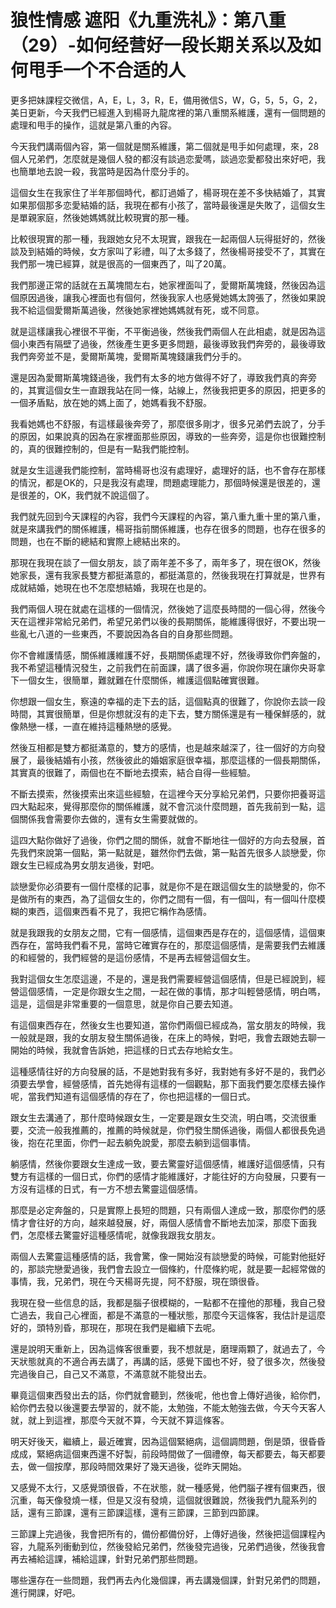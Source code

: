 # 狼性情感 遮阳《九重洗礼》：第八重（29）-如何经营好一段长期关系以及如何甩手一个不合适的人

更多把妹課程交微信，A，E，L，3，R，E，備用微信S，W，G，5，5，G，2，美日更新，今天我們已經進入到楊哥九龍席裡的第八重關系維護，還有一個問題的處理和甩手的操作，這就是第八重的內容。

今天我們講兩個內容，第一個就是關系維護，第二個就是甩手如何處理，來，28個人兄弟們，怎麼就是幾個人發的都沒有談過恋愛嗎，談過恋愛都發出來好吧，我也簡單地去說一殺，我當時是因為什麼分手的。

這個女生在我家住了半年那個時代，都訂過婚了，楊哥現在差不多快結婚了，其實如果那個那多恋愛結婚的話，我現在都有小孩了，當時最後還是失敗了，這個女生是單親家庭，然後她媽媽就比較現實的那一種。

比較很現實的那一種，我跟她女兒不太現實，跟我在一起兩個人玩得挺好的，然後談及到結婚的時候，女方家叫了彩禮，叫了太多錢了，然後楊哥接受不了，其實在我們那一塊已經算，就是很高的一個東西了，叫了20萬。

我們那邊正常的話就在五萬塊間左右，她家裡面叫了，愛爾斯萬塊錢，然後因為這個原因過後，讓我心裡面也有個何，然後我家人也感覺她媽太誇張了，然後如果說我不給這個愛爾斯萬過後，然後她家裡她媽媽就有死，或不同意。

就是這樣讓我心裡很不平衡，不平衡過後，然後我們兩個人在此相處，就是因為這個小東西有隔壁了過後，然後產生更多更多問題，最後導致我們奔旁的，最後導致我們奔旁並不是，愛爾斯萬塊，愛爾斯萬塊錢讓我們分手的。

還是因為愛爾斯萬塊錢過後，我們有太多的地方做得不好了，導致我們真的奔旁的，其實這個女生一直跟我站在同一條，站線上，然後我把更多的原因，把更多的一個矛盾點，放在她的媽上面了，她媽看我不舒服。

我看她媽也不舒服，有這樣最後奔旁了，那麼很多剛才，很多兄弟們去說了，分手的原因，如果說真的因為在家裡面那些原因，導致的一些奔旁，這是你也很難控制的，真的很難控制的，但是有一點我們能控制。

就是女生這邊我們能控制，當時楊哥也沒有處理好，處理好的話，也不會存在那樣的情況，都是OK的，只是我沒有處理，問題處理能力，那個時候還是很差的，還是很差的，OK，我們就不說這個了。

我們就先回到今天課程的內容，我們今天課程的內容，第八重九重十里的第八重，就是來講我們的關係維護，楊哥指前關係維護，也存在很多的問題，也存在很多的問題，也在不斷的總結和實際上總結出來的。

那現在我現在談了一個女朋友，談了兩年差不多了，兩年多了，現在很OK，然後她家長，還有我家長雙方都挺滿意的，都挺滿意的，然後我現在打算就是，世界有成就結婚，她現在也不怎麼想結婚，我現在也是的。

我們兩個人現在就處在這樣的一個情況，然後她了這麼長時間的一個心得，然後今天在這裡非常給兄弟們，希望兄弟們以後的長期關係，能維護得很好，不要出現一些亂七八道的一些東西，不要說因為各自的自身那些問題。

你不會維護情感，關係維護維護不好，長期關係處理不好，然後導致你們奔盤的，我不希望這種情況發生，之前我們在前面課，講了很多遍，你說你現在讓你央哥拿下一個女生，很簡單，難就難在什麼關係，維護這個點確實很難。

你想跟一個女生，察遠的幸福的走下去的話，這個點真的很難了，你說你去談一段時間，其實很簡單，但是你想就沒有的走下去，雙方關係還是有一種保鮮感的，就像熱戀一樣，一直在維持這種熱戀的感覺。

然後互相都是雙方都挺滿意的，雙方的感情，也是越來越深了，往一個好的方向發展了，最後結婚有小孩，然後彼此的婚姻家庭很幸福，那麼這樣的一個長期關係，其實真的很難了，兩個也在不斷地去摸索，結合自得一些經驗。

不斷去摸索，然後摸索出來這些經驗，在這裡今天分享給兄弟們，只要你把養哥這四大點起來，覺得那麼你的關係維護，就不會沉淡什麼問題，首先我前到一點，這個關係我會需要你去做的，還有女生需要就做的。

這四大點你做好了過後，你們之間的關係，就會不斷地往一個好的方向去發展，首先我們來說第一個點，第一點就是，雖然你們去做，第一點首先很多人談戀愛，你跟女生已經成為男女朋友過後，對吧。

談戀愛你必須要有一個什麼樣的記事，就是你不是在跟這個女生的談戀愛的，你不是做所有的東西，為了這個女生的，你們之間有一個，有一個叫，有一個叫什麼模糊的東西，這個東西看不見了，我把它稱作為感情。

就是我跟我的女朋友之間，它有一個感情，這個東西是存在的，這個感情，這個東西存在，當時我們看不見，當時它確實存在的，那麼這個感情，是需要我們去維護的和經營的，我們經營的是這份感情，不是再去經營這個女生。

我對這個女生怎麼這邊，不是的，還是我們需要經營這個感情，但是已經說到，經營這個感情，一定是你跟女生之間，一起在做的事情，那才叫輕營感情，明白嗎，這是，這個是非常重要的一個意思，就是你自己要去知道。

有這個東西存在，然後女生也要知道，當你們兩個已經成為，當女朋友的時候，我一般就是跟，我的女朋友發生關係過後，在床上的時候，對吧，我會去跟她去聊一開始的時候，我就會告訴她，把這樣的日式去存地給女生。

這種感情往好的方向發展的話，不是她對我有多好，我對她有多好不是的，我們必須要去學會，經營感情，首先她得有這樣的一個觀點，那下面我們要怎麼樣去操作呢，當我們知道有這個感情的存在了，你也把這樣的一個日式。

跟女生去溝通了，那什麼時候跟女生，一定要是跟女生交流，明白嗎，交流很重要，交流一般我推薦的，推薦的時候就是，你們發生關係過後，兩個人都很長免過後，抱在花里面，你們一起去躺免說愛，那麼去躺到這個事情。

躺感情，然後你要跟女生達成一致，要去驚靈好這個感情，維護好這個感情，只有雙方有這樣的一個日式，你們的感情才能維護好，才能往好的方向發展，只要有一方沒有這樣的日式，有一方不想去驚靈這個感情。

那麼是必定奔盤的，只是實際上長短的問題，只有兩個人達成一致，那麼你們的感情才會往好的方向，越來越發展，好，兩個人感情會不斷地去加深，那麼下面我們，怎麼樣去驚靈好這種感情呢，就像我跟我女朋友。

兩個人去驚靈這種感情的話，我會驚，像一開始沒有談戀愛的時候，可能對他挺好的，那談完戀愛過後，我們會去設立一個條約，什麼條約呢，就是要一起經常做的事情，我，兄弟們，現在今天楊哥先提，阿不舒服，現在頭很昏。

我現在發一些信息的話，我都是腦子很模糊的，一點都不在撞他的那種，我自己發亡過去，我自己心裡面，都是不滿意的一種狀態，那麼今天這條客，我估計是這麼好的，頭特別昏，那現在，那現在我們是繼續下去呢。

還是說明天重新上，因為這條客很重要，我不想就是，磨理兩顆了，就過去了，今天狀態就真的不適合再去講了，再講的話，感覺下國也不好，發了很多次，然後發完過後自己，自己又不滿意，不滿意就不能發出去。

畢竟這個東西發出去的話，你們就會聽到，然後呢，他也會上傳好過後，給你們，給你們去發以後還要去學習的，就不能，太勉強，不能太勉強去做，今天今天客人就，就上到這裡，那麼今天就不算，今天就不算這條客。

明天好後天，繼續上，最近確實，因為這個緊絕病，這個調問題，倒是頭，很昏昏成成，緊絕病這個東西還不好製，前段時間做了一個禮僚，每天都要去，每天都要去，做一個按摩，那段時間效果好了幾天過後，從昨天開始。

又感覺不太行，又感覺頭很昏，不在狀態，就一種感覺，他們腦子裡有個東西，很沉重，每天像發燒一樣，但是又沒有發燒，這個就很難說，然後我們九龍系列的話，還有三節課，還有三節課這樣，還有三節課，三節到四節課。

三節課上完過後，我會把所有的，備份都備份好，上傳好過後，然後把這個課程內容，九龍系列衝動到位，然後發給兄弟們，然後發完過後，兄弟們過後，然後我會再去補給這課，補給這課，針對兄弟們那些問題。

哪些還存在一些問題，我們再去內化幾個課，再去講幾個課，針對兄弟們的問題，進行開課，好吧。